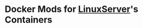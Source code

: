 [linuxserverurl]: https://linuxserver.io

# Docker Mods for [LinuxServer][linuxserverurl]'s Containers
